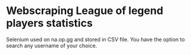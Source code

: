  # Webscraping League of legend players statistics

Selenium used on na.op.gg and stored in CSV file. You have the option to search any username of your choice.



